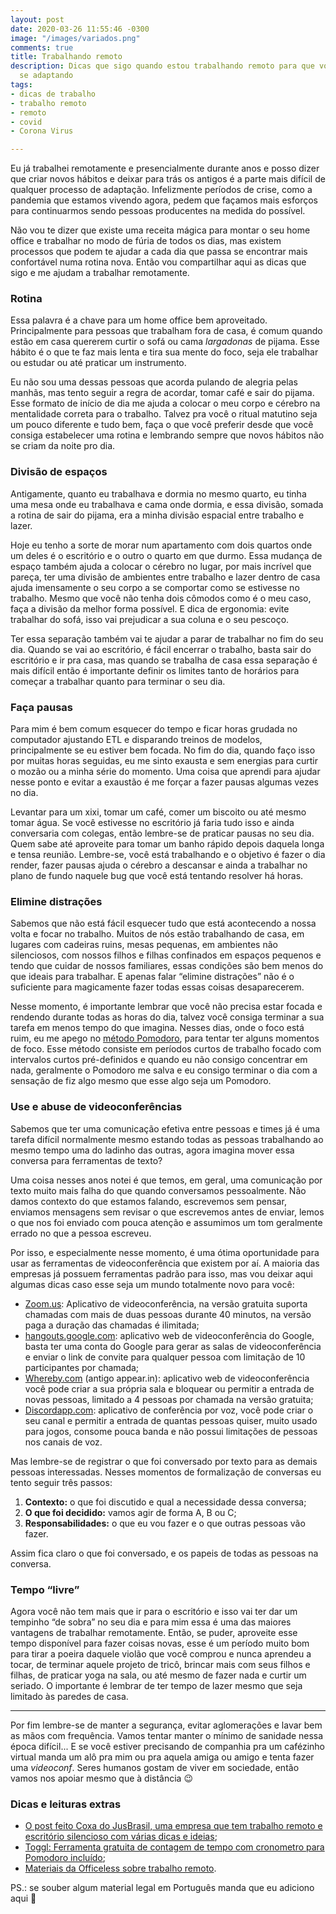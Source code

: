 ```yaml
---
layout: post
date: 2020-03-26 11:55:46 -0300
image: "/images/variados.png"
comments: true
title: Trabalhando remoto
description: Dicas que sigo quando estou trabalhando remoto para que você que está
  se adaptando
tags:
- dicas de trabalho
- trabalho remoto
- remoto
- covid
- Corona Virus

---
```

Eu já trabalhei remotamente e presencialmente durante anos e posso dizer que criar novos hábitos e deixar para trás os antigos é a parte mais difícil de qualquer processo de adaptação. Infelizmente períodos de crise, como a pandemia que estamos vivendo agora, pedem que façamos mais esforços para continuarmos sendo pessoas producentes na medida do possível.

Não vou te dizer que existe uma receita mágica para montar o seu home office e trabalhar no modo de fúria de todos os dias, mas existem processos que podem te ajudar a cada dia que passa se encontrar mais confortável numa rotina nova. Então vou compartilhar aqui as dicas que sigo e me ajudam a trabalhar remotamente.

### Rotina

Essa palavra é a chave para um home office bem aproveitado. Principalmente para pessoas que trabalham fora de casa, é comum quando estão em casa quererem curtir o sofá ou cama _largadonas_ de pijama. Esse hábito é o que te faz mais lenta e tira sua mente do foco, seja ele trabalhar ou estudar ou até praticar um instrumento.

Eu não sou uma dessas pessoas que acorda pulando de alegria pelas manhãs, mas tento seguir a regra de acordar, tomar café e sair do pijama. Esse formato de início de dia me ajuda a colocar o meu corpo e cérebro na mentalidade correta para o trabalho. Talvez pra você o ritual matutino seja um pouco diferente e tudo bem, faça o que você preferir desde que você consiga estabelecer uma rotina e lembrando sempre que novos hábitos não se criam da noite pro dia.

### Divisão de espaços

Antigamente, quanto eu trabalhava e dormia no mesmo quarto, eu tinha uma mesa onde eu trabalhava e cama onde dormia, e essa divisão, somada a rotina de sair do pijama, era a minha divisão espacial entre trabalho e lazer.

Hoje eu tenho a sorte de morar num apartamento com dois quartos onde um deles é o escritório e o outro o quarto em que durmo. Essa mudança de espaço também ajuda a colocar o cérebro no lugar, por mais incrível que pareça, ter uma divisão de ambientes entre trabalho e lazer dentro de casa ajuda imensamente o seu corpo a se comportar como se estivesse no trabalho. Mesmo que você não tenha dois cômodos como é o meu caso, faça a divisão da melhor forma possível. E dica de ergonomia: evite trabalhar do sofá, isso vai prejudicar a sua coluna e o seu pescoço.

Ter essa separação também vai te ajudar a parar de trabalhar no fim do seu dia. Quando se vai ao escritório, é fácil encerrar o trabalho, basta sair do escritório e ir pra casa, mas quando se trabalha de casa essa separação é mais difícil então é importante definir os limites tanto de horários para começar a trabalhar quanto para terminar o seu dia.

### Faça pausas

Para mim é bem comum esquecer do tempo e ficar horas grudada no computador ajustando ETL e disparando treinos de modelos, principalmente se eu estiver bem focada. No fim do dia, quando faço isso por muitas horas seguidas, eu me sinto exausta e sem energias para curtir o mozão ou a minha série do momento. Uma coisa que aprendi para ajudar nesse ponto e evitar a exaustão é me forçar a fazer pausas algumas vezes no dia.

Levantar para um xixi, tomar um café, comer um biscoito ou até mesmo tomar água. Se você estivesse no escritório já faria tudo isso e ainda conversaria com colegas, então lembre-se de praticar pausas no seu dia. Quem sabe até aproveite para tomar um banho rápido depois daquela longa e tensa reunião. Lembre-se, você está trabalhando e o objetivo é fazer o dia render, fazer pausas ajuda o cérebro a descansar e ainda a trabalhar no plano de fundo naquele bug que você está tentando resolver há horas.

### Elimine distrações

Sabemos que não está fácil esquecer tudo que está acontecendo a nossa volta e focar no trabalho. Muitos de nós estão trabalhando de casa, em lugares com cadeiras ruins, mesas pequenas, em ambientes não silenciosos, com nossos filhos e filhas confinados em espaços pequenos e tendo que cuidar de nossos familiares, essas condições são bem menos do que ideais para trabalhar. E apenas falar “elimine distrações” não é o suficiente para magicamente fazer todas essas coisas desaparecerem.

Nesse momento, é importante lembrar que você não precisa estar focada e rendendo durante todas as horas do dia, talvez você consiga terminar a sua tarefa em menos tempo do que imagina. Nesses dias, onde o foco está ruim, eu me apego no [método Pomodoro](https://pt.wikipedia.org/wiki/T%C3%A9cnica_pomodoro), para tentar ter alguns momentos de foco. Esse método consiste em períodos curtos de trabalho focado com intervalos curtos pré-definidos e quando eu não consigo concentrar em nada, geralmente o Pomodoro me salva e eu consigo terminar o dia com a sensação de fiz algo mesmo que esse algo seja um Pomodoro.

### Use e abuse de videoconferências

Sabemos que ter uma comunicação efetiva entre pessoas e times já é uma tarefa difícil normalmente mesmo estando todas as pessoas trabalhando ao mesmo tempo uma do ladinho das outras, agora imagina mover essa conversa para ferramentas de texto?

Uma coisa nesses anos notei é que temos, em geral, uma comunicação por texto muito mais falha do que quando conversamos pessoalmente. Não damos contexto do que estamos falando, escrevemos sem pensar, enviamos mensagens sem revisar o que escrevemos antes de enviar, lemos o que nos foi enviado com pouca atenção e assumimos um tom geralmente errado no que a pessoa escreveu.

Por isso, e especialmente nesse momento, é uma ótima oportunidade para usar as ferramentas de videoconferência que existem por aí. A maioria das empresas já possuem ferramentas padrão para isso, mas vou deixar aqui algumas dicas caso esse seja um mundo totalmente novo para você:

* [Zoom.us](zoom.us): Aplicativo de videoconferência, na versão gratuita suporta chamadas com mais de duas pessoas durante 40 minutos, na versão paga a duração das chamadas é ilimitada;
* [hangouts.google.com](hangouts.google.com): aplicativo web de videoconferência do Google, basta ter uma conta do Google para gerar as salas de videoconferência e enviar o link de convite para qualquer pessoa com limitação de 10 participantes por chamada;
* [Whereby.com](Whereby.com) (antigo appear.in): aplicativo web de videoconferência você pode criar a sua própria sala e bloquear ou permitir a entrada de novas pessoas, limitado a 4 pessoas por chamada na versão gratuita;
* [Discordapp.com](Discordapp.com): aplicativo de conferência por voz, você pode criar o seu canal e permitir a entrada de quantas pessoas quiser, muito usado para jogos, consome pouca banda e não possui limitações de pessoas nos canais de voz.

Mas lembre-se de registrar o que foi conversado por texto para as demais pessoas interessadas. Nesses momentos de formalização de conversas eu tento seguir três passos:

1. **Contexto:** o que foi discutido e qual a necessidade dessa conversa;
2. **O que foi decidido:** vamos agir de forma A, B ou C;
3. **Responsabilidades:** o que eu vou fazer e o que outras pessoas vão fazer.

Assim fica claro o que foi conversado, e os papeis de todas as pessoas na conversa.

### Tempo “livre”

Agora você não tem mais que ir para o escritório e isso vai ter dar um tempinho “de sobra” no seu dia e para mim essa é uma das maiores vantagens de trabalhar remotamente. Então, se puder, aproveite esse tempo disponível para fazer coisas novas, esse é um período muito bom para tirar a poeira daquele violão que você comprou e nunca aprendeu a tocar, de terminar aquele projeto de tricô, brincar mais com seus filhos e filhas, de praticar yoga na sala, ou até mesmo de fazer nada e curtir um seriado. O importante é lembrar de ter tempo de lazer mesmo que seja limitado às paredes de casa.

***

Por fim lembre-se de manter a segurança, evitar aglomerações e lavar bem as mãos com frequência. Vamos tentar manter o mínimo de sanidade nessa época difícil... E se você estiver precisando de companhia pra um cafézinho virtual manda um alô pra mim ou pra aquela amiga ou amigo e tenta fazer uma _videoconf_. Seres humanos gostam de viver em sociedade, então vamos nos apoiar mesmo que à distância 😉

### Dicas e leituras extras

* [O post feito Coxa do JusBrasil, uma empresa que tem trabalho remoto e escritório silencioso com várias dicas e ideias](https://danielmurta.jusbrasil.com.br/artigos/824228394/voce-nao-precisa-ter-medo-de-trabalhar-de-casa-ou-a-distancia);
* [Toggl: Ferramenta gratuita de contagem de tempo com cronometro para Pomodoro incluído](toggl.com/);
* [Materiais da Officeless sobre trabalho remoto](https://www.officeless.cc/materiais).

PS.: se souber algum material legal em Português manda que eu adiciono aqui 🙂